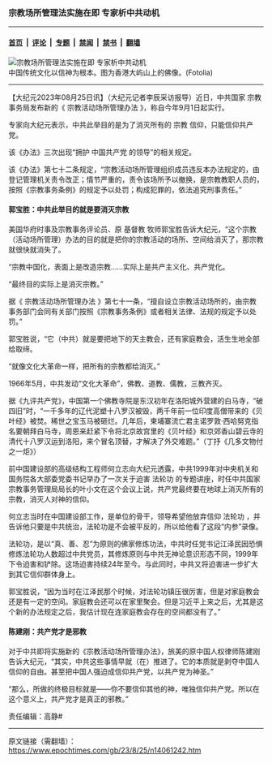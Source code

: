 ### 宗教场所管理法实施在即 专家析中共动机

---

#### [首页](../../../..?n14061242) &nbsp;|&nbsp; [评论](../../../../../epoch-comment?n14061242) &nbsp;|&nbsp; [专题](../../../../../epoch-special?n14061242) &nbsp;|&nbsp; [禁闻](../../../../../epoch-news?n14061242) &nbsp;|&nbsp; [禁书](../../../../../books?n14061242) &nbsp;|&nbsp; [翻墙](https://github.com/gfw-breaker/nogfw/blob/master/README.md?n14061242)


<div><img alt="宗教场所管理法实施在即 专家析中共动机" class="attachment-djy_600_400 size-djy_600_400 wp-post-image" src="https://i.epochtimes.com/assets/uploads/2021/05/id12986802-Fotolia_61900317_Subscription_L-600x400.jpg"/>
<div class="caption">
 中国传统文化以信神为根本。图为香港大屿山上的佛像。(Fotolia)
</div></div><hr/><div class="post_content" id="artbody" itemprop="articleBody">
 <!-- article content begin -->
 <p>
  【大纪元2023年08月25日讯】（大纪元记者李辰采访报导）近日，中共国家
  <ok href="https://www.epochtimes.com/gb/tag/%E5%AE%97%E6%95%99.html">
   宗教
  </ok>
  事务局发布新的《
  <ok href="https://www.epochtimes.com/gb/tag/%E5%AE%97%E6%95%99%E6%B4%BB%E5%8A%A8%E5%9C%BA%E6%89%80%E7%AE%A1%E7%90%86%E5%8A%9E%E6%B3%95.html">
   宗教活动场所管理办法
  </ok>
  》，称自今年9月1日起实行。
 </p>
 <p>
  专家向大纪元表示，中共此举目的是为了消灭所有的
  <ok href="https://www.epochtimes.com/gb/tag/%E5%AE%97%E6%95%99.html">
   宗教
  </ok>
  信仰，只能信仰共产党。
 </p>
 <p>
  该《办法》三次出现“拥护
  <ok href="https://www.epochtimes.com/gb/tag/%E4%B8%AD%E5%9B%BD%E5%85%B1%E4%BA%A7%E5%85%9A.html">
   中国共产党
  </ok>
  的领导”的相关规定。
 </p>
 <p>
  该《办法》第七十二条规定，“宗教活动场所管理组织成员违反本办法规定的，由登记管理机关责令改正；情节严重的，责令该场所予以撤换，是宗教教职人员的，按照《宗教事务条例》的规定予以处罚；构成犯罪的，依法追究刑事责任。”
 </p>
 <h4>
  郭宝胜：中共此举目的就是要消灭宗教
 </h4>
 <p>
  美国华府时事及宗教事务评论员、原
  <ok href="https://www.epochtimes.com/gb/tag/%E5%9F%BA%E7%9D%A3%E6%95%99.html">
   基督教
  </ok>
  牧师郭宝胜告诉大纪元，“这个宗教（活动场所管理）办法的目的就是把你的宗教活动的场所、空间给消灭了，那宗教就很快就消失了。
 </p>
 <p>
  “宗教中国化，表面上是改造宗教……实际上是共产主义化、共产党化。
 </p>
 <p>
  “最终目的实际上是消灭宗教。”
 </p>
 <p>
  据《
  <ok href="https://www.epochtimes.com/gb/tag/%E5%AE%97%E6%95%99%E6%B4%BB%E5%8A%A8%E5%9C%BA%E6%89%80%E7%AE%A1%E7%90%86%E5%8A%9E%E6%B3%95.html">
   宗教活动场所管理办法
  </ok>
  》第七十一条，“擅自设立宗教活动场所的，由宗教事务部门会同有关部门按照《宗教事务条例》或者相关法律、法规的规定予以处罚。”
 </p>
 <p>
  郭宝胜说，“它（中共）就是要把地下的天主教会，还有家庭教会，活生生地全部给取缔。
 </p>
 <p>
  “就像文化大革命一样，把所有的宗教都给消灭。”
 </p>
 <p>
  1966年5月，中共发动“文化大革命”，佛教、道教、儒教，三教齐灭。
 </p>
 <p>
  据《九评共产党》，中国第一个佛教寺院是东汉初年在洛阳城外营建的白马寺，“破四旧”时，“一千多年的辽代泥塑十八罗汉被毁，两千年前一位印度高僧带来的《贝叶经》被焚。稀世之宝玉马被砸烂。几年后，柬埔寨流亡君主诺罗敦‧西哈努克指名要朝拜白马寺，周恩来赶紧下令将北京故宫里的《贝叶经》和京郊香山碧云寺的清代十八罗汉运到洛阳，来个冒名顶替，才解决了外交难题。”（丁抒《几多文物付之一炬》）
 </p>
 <p>
  前中国建设部的高级结构工程师何立志向大纪元透露，中共1999年对中央机关和国务院各大部委党委书记举办了一次关于迫害
  <ok href="https://www.epochtimes.com/gb/tag/%E6%B3%95%E8%BD%AE%E5%8A%9F.html">
   法轮功
  </ok>
  的专题讲座，时任中共国家宗教事务管理局局长的叶小文在这个会议上说，共产党最终要在地球上消灭所有的宗教，消灭人对神的信仰。
 </p>
 <p>
  何立志当时在中国建设部工作，是单位的骨干，领导希望他放弃信仰
  <ok href="https://www.epochtimes.com/gb/tag/%E6%B3%95%E8%BD%AE%E5%8A%9F.html">
   法轮功
  </ok>
  ，并告诉他只要是中共统治，法轮功是不会被平反的，所以给他看了这段“内参”录像。
 </p>
 <p>
  法轮功，是以“真、善、忍”为原则的佛家修炼功法，中共时任党书记江泽民因恐惧修炼法轮功人数超过中共党员，其修炼原则与中共无神论意识形态不同，1999年下令迫害和铲除。这场迫害持续24年至今。与此同时，中共又将迫害进一步扩大到其它信仰群体身上。
 </p>
 <p>
  郭宝胜说，“因为当时在江泽民那个时候，对法轮功镇压很厉害，但是对家庭教会还是有一定的空间。家庭教会还可以在家里聚会。但是习近平上来之后，尤其是这个新的办法规定之后，我估计现在连家庭教会存在的空间都没有了。”
 </p>
 <h4>
  陈建刚：共产党才是邪教
 </h4>
 <p>
  对于中共即将实施新的《宗教活动场所管理办法》，旅美的原中国人权律师陈建刚告诉大纪元，“其实，中共这些事情早就（在）推进了。它的本质就是剥夺中国人信仰的自由。甚至把中国人强迫成信仰共产党，以共产党为神圣。”
 </p>
 <p>
  “那么，所做的终极目标就是——你不要信仰其他的神，唯独信仰共产党。所以在这个意义上，共产党才是真正的邪教。”
 </p>
 <p>
  责任编辑：高静#
 </p>
 <!-- article content end -->
 <div id="below_article_ad">
 </div>
</div>


---

原文链接（需翻墙）：https://www.epochtimes.com/gb/23/8/25/n14061242.htm